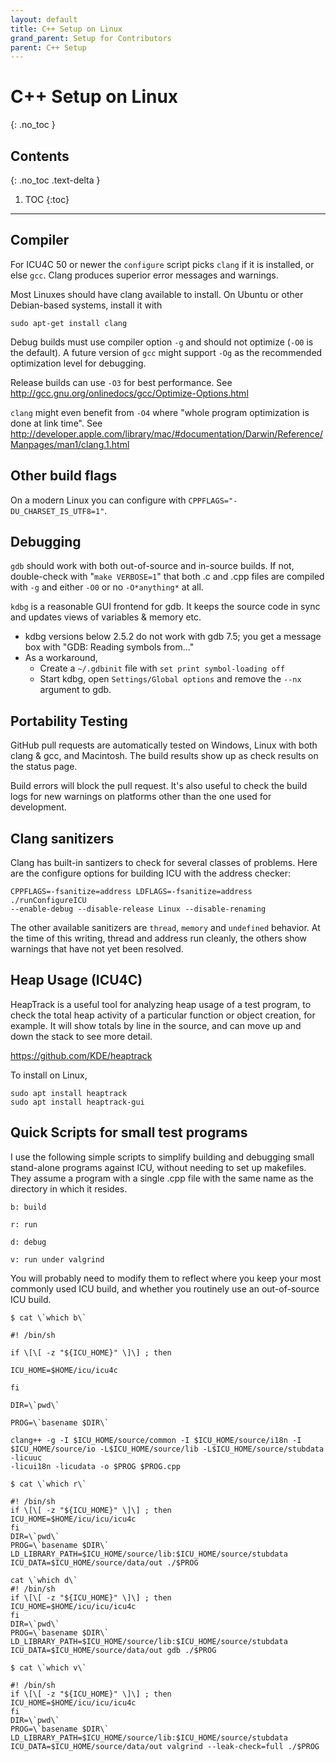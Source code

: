 ```yaml
---
layout: default
title: C++ Setup on Linux
grand_parent: Setup for Contributors
parent: C++ Setup
---
```


<!--
© 2016 and later: Unicode, Inc. and others.
License & terms of use: http://www.unicode.org/copyright.html
-->

# C++ Setup on Linux
{: .no_toc }

## Contents
{: .no_toc .text-delta }

1. TOC
{:toc}

---


## Compiler

For ICU4C 50 or newer the `configure` script picks `clang` if it is installed,
or else `gcc`. Clang produces superior error messages and warnings.

Most Linuxes should have clang available to install. On Ubuntu or other
Debian-based systems, install it with

```
sudo apt-get install clang
```

Debug builds must use compiler option `-g` and should not optimize (`-O0` is the
default). A future version of `gcc` might support `-Og` as the recommended
optimization level for debugging.

Release builds can use `-O3` for best performance. See
<http://gcc.gnu.org/onlinedocs/gcc/Optimize-Options.html>

`clang` might even benefit from `-O4` where "whole program optimization is done
at link time". See
<http://developer.apple.com/library/mac/#documentation/Darwin/Reference/Manpages/man1/clang.1.html>

## Other build flags

On a modern Linux you can configure with `CPPFLAGS="-DU_CHARSET_IS_UTF8=1"`.

## Debugging

`gdb` should work with both out-of-source and in-source builds. If not,
double-check with "`make VERBOSE=1`" that both .c and .cpp files are compiled
with `-g` and either `-O0` or no `-O*anything*` at all.

`kdbg` is a reasonable GUI frontend for gdb. It keeps the source code in sync
and updates views of variables & memory etc.

*   kdbg versions below 2.5.2 do not work with gdb 7.5; you get a message box
    with "GDB: Reading symbols from..."
*   As a workaround,
    *   Create a `~/.gdbinit` file with `set print symbol-loading off`
    *   Start kdbg, open `Settings/Global options` and remove the `--nx`
        argument to gdb.

## Portability Testing

GitHub pull requests are automatically tested on Windows, Linux with both clang
& gcc, and Macintosh. The build results show up as check results on the status
page.

Build errors will block the pull request. It's also useful to check the build
logs for new warnings on platforms other than the one used for development.

## Clang sanitizers

Clang has built-in santizers to check for several classes of problems. Here are
the configure options for building ICU with the address checker:

```
CPPFLAGS=-fsanitize=address LDFLAGS=-fsanitize=address ./runConfigureICU
--enable-debug --disable-release Linux --disable-renaming
```

The other available sanitizers are `thread`, `memory` and `undefined` behavior.
At the time of this writing, thread and address run cleanly, the others show
warnings that have not yet been resolved.

## Heap Usage (ICU4C)

HeapTrack is a useful tool for analyzing heap usage of a test program, to check
the total heap activity of a particular function or object creation, for
example. It will show totals by line in the source, and can move up and down the
stack to see more detail.

<https://github.com/KDE/heaptrack>

To install on Linux,

```
sudo apt install heaptrack
sudo apt install heaptrack-gui
```

## Quick Scripts for small test programs

I use the following simple scripts to simplify building and debugging small
stand-alone programs against ICU, without needing to set up makefiles. They
assume a program with a single .cpp file with the same name as the directory in
which it resides.

```
b: build

r: run

d: debug

v: run under valgrind
```

You will probably need to modify them to reflect where you keep your most
commonly used ICU build, and whether you routinely use an out-of-source ICU
build.

```
$ cat \`which b\`

#! /bin/sh

if \[\[ -z "${ICU_HOME}" \]\] ; then

ICU_HOME=$HOME/icu/icu4c

fi

DIR=\`pwd\`

PROG=\`basename $DIR\`

clang++ -g -I $ICU_HOME/source/common -I $ICU_HOME/source/i18n -I
$ICU_HOME/source/io -L$ICU_HOME/source/lib -L$ICU_HOME/source/stubdata -licuuc
-licui18n -licudata -o $PROG $PROG.cpp

$ cat \`which r\`

#! /bin/sh
if \[\[ -z "${ICU_HOME}" \]\] ; then
ICU_HOME=$HOME/icu/icu/icu4c
fi
DIR=\`pwd\`
PROG=\`basename $DIR\`
LD_LIBRARY_PATH=$ICU_HOME/source/lib:$ICU_HOME/source/stubdata
ICU_DATA=$ICU_HOME/source/data/out ./$PROG

cat \`which d\`
#! /bin/sh
if \[\[ -z "${ICU_HOME}" \]\] ; then
ICU_HOME=$HOME/icu/icu/icu4c
fi
DIR=\`pwd\`
PROG=\`basename $DIR\`
LD_LIBRARY_PATH=$ICU_HOME/source/lib:$ICU_HOME/source/stubdata
ICU_DATA=$ICU_HOME/source/data/out gdb ./$PROG

$ cat \`which v\`

#! /bin/sh
if \[\[ -z "${ICU_HOME}" \]\] ; then
ICU_HOME=$HOME/icu/icu/icu4c
fi
DIR=\`pwd\`
PROG=\`basename $DIR\`
LD_LIBRARY_PATH=$ICU_HOME/source/lib:$ICU_HOME/source/stubdata
ICU_DATA=$ICU_HOME/source/data/out valgrind --leak-check=full ./$PROG
```